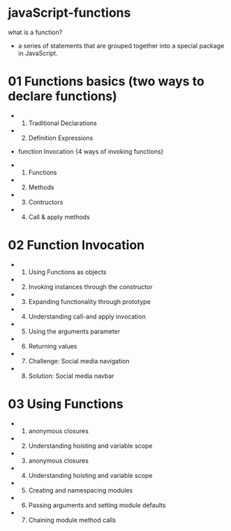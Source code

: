 # javaScript-functions

what is a function?

- a series of statements that are grouped together into a special package in JavaScript.

# 01 Functions basics (two ways to declare functions)

- 1. Traditional Declarations
- 2. Definition Expressions

- function Invocation {4 ways of invoking functions}

- 1. Functions
- 2. Methods
- 3. Contructors
- 4. Call & apply methods

# 02 Function Invocation

- 1. Using Functions as objects
- 2. Invoking instances through the constructor
- 3. Expanding functionality through prototype
- 4. Understanding call-and apply invocation
- 5. Using the arguments parameter
- 6. Returning values
- 7. Challenge: Social media navigation
- 8. Solution: Social media navbar

# 03 Using Functions

- 1.  anonymous closures
- 2.  Understanding hoisting and variable scope
- 3. anonymous closures
- 4. Understanding hoisting and variable scope
- 5. Creating and namespacing modules
- 6. Passing arguments and setting module defaults
- 7. Chaining module method calls

